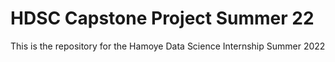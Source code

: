 # HDSC Capstone Project Summer 22
 This is the repository for the Hamoye Data Science Internship Summer 2022
